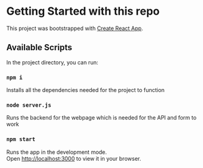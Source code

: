 # Getting Started with this repo

This project was bootstrapped with [Create React App](https://github.com/facebook/create-react-app).

## Available Scripts

In the project directory, you can run:

### `npm i`

Installs all the dependencies needed for the project to function

### `node server.js`

Runs the backend for the webpage which is needed for the API and form to work

### `npm start`

Runs the app in the development mode.\
Open [http://localhost:3000](http://localhost:3000) to view it in your browser.
